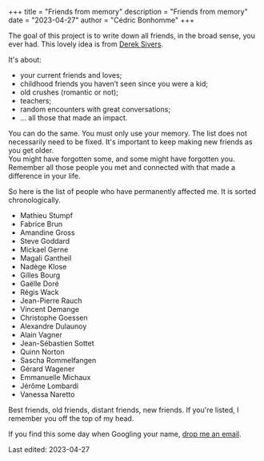 +++
title = "Friends from memory"
description = "Friends from memory"
date = "2023-04-27"
author = "Cédric Bonhomme"
+++

The goal of this project is to write down all friends, in the broad sense, you ever had.
This lovely idea is from [Derek Sivers](https://sive.rs).

It's about:

- your current friends and loves;
- childhood friends you haven’t seen since you were a kid;
- old crushes (romantic or not);
- teachers;
- random encounters with great conversations;
- … all those that made an impact.

You can do the same. You must only use your memory.
The list does not necessarily need to be fixed.
It's important to keep making new friends as you get older.  
You might have forgotten some, and some might have forgotten you.
Remember all those people you met and connected with that made a difference in your life.


So here is the list of people who have permanently affected me. It is sorted
chronologically.

- Mathieu Stumpf
- Fabrice Brun
- Amandine Gross
- Steve Goddard
- Mickael Gerne
- Magali Gantheil
- Nadège Klose
- Gilles Bourg
- Gaëlle Doré
- Régis Wack
- Jean-Pierre Rauch
- Vincent Demange
- Christophe Goessen
- Alexandre Dulaunoy
- Alain Vagner
- Jean-Sébastien Sottet
- Quinn Norton
- Sascha Rommelfangen
- Gérard Wagener
- Emmanuelle Michaux
- Jérôme Lombardi
- Vanessa Naretto

Best friends, old friends, distant friends, new friends. If you're listed, I
remember you off the top of my head.

If you find this some day when Googling your name, [drop me an email](/contact).

Last edited: 2023-04-27
